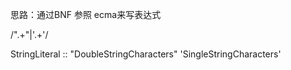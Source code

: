 思路：通过BNF 参照 ecma来写表达式

/".+"|'.+'/

StringLiteral ::
    "DoubleStringCharacters"
    'SingleStringCharacters'

